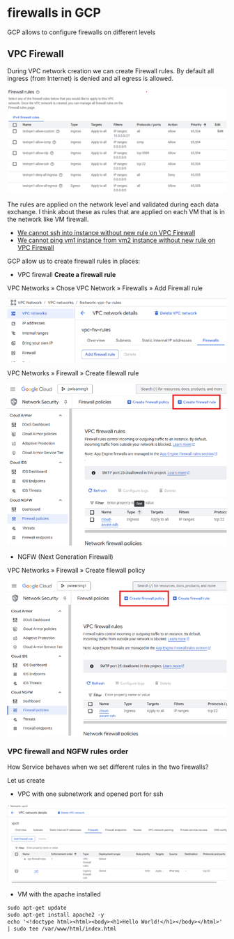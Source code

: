 # firewalls in GCP

GCP allows to configure firewalls on different levels

## VPC Firewall
During VPC network creation we can create Firewall rules. By default all ingress (from Internet) is denied and all egress is allowed. 

![VPCFirewall](./images/VPCFirewall.png)

The rules are applied on the network level and validated during each data exchange. I think about these as rules that are applied on each VM that is in the network like VM firewall. 

- [We cannot ssh into instance without new rule on VPC Firewall](./Firewals-SSH-Ping/Index.md)
- [We cannot ping vm1 instance from vm2 instance without new rule on VPC Firewall](./Firewals-SSH-Ping/Index.md)


GCP allow us to create firewall rules in places:

- VPC firewall **Create a firewall rule**

VPC Networks &#187; Chose VPC Network &#187; 
    Firewalls &#187; Add Firewall rule

![add-vpc-firewall-rule](./images/add-vpc-firewall-rule.png)


VPC Networks &#187; Firewall  &#187; Create filewall 
rule

![create-firewall-rule](./images/create-firewall-rule.png)

- NGFW (Next Generation Firewall)

VPC Networks &#187; Firewall  &#187; Create filewall 
policy

![create-firewall-policy](./images/create-firewall-policy.png)


### VPC firewall and NGFW rules order

How Service behaves when we set different rules in the two firewalls?

Let us create 
- VPC with one subnetwork and opened port for ssh

![vpc-with-ssh-enabled](./images/vpc-with-ssh-enabled.png)

- VM with the apache installed

```shell
sudo apt-get update 
sudo apt-get install apache2 -y
echo '<!doctype html><html><body><h1>Hello World!</h1></body></html>' | sudo tee /var/www/html/index.html
```

